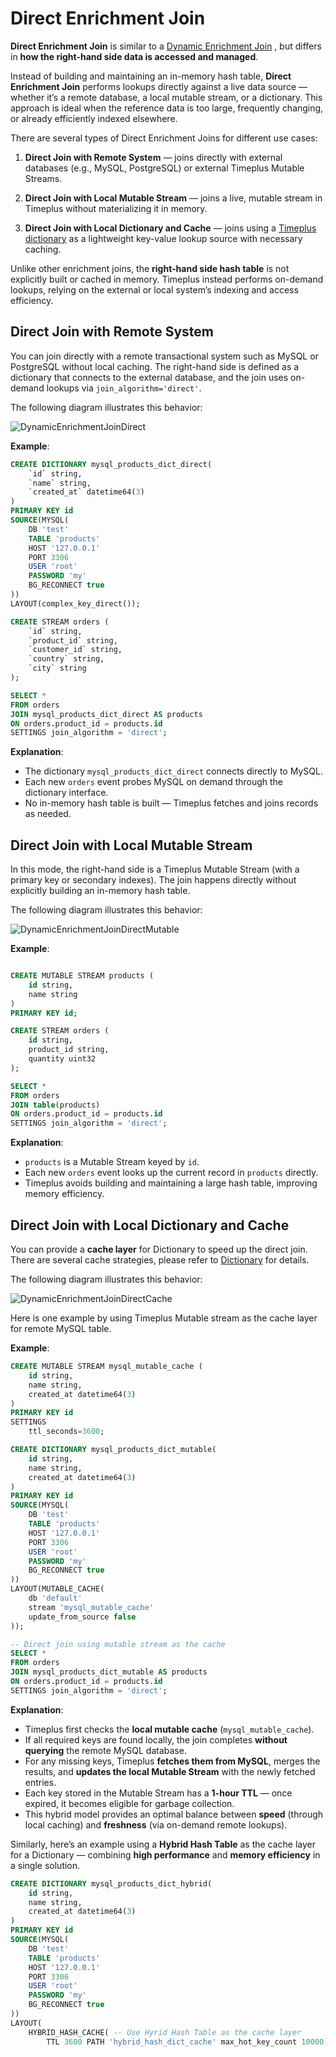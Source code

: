 # Direct Enrichment Join

**Direct Enrichment Join** is similar to a [Dynamic Enrichment Join](/dynamic-enrichment-join)
, but differs in **how the right-hand side data is accessed and managed**.

Instead of building and maintaining an in-memory hash table, **Direct Enrichment Join** performs lookups directly against a live data source — whether it’s a remote database, a local mutable stream, or a dictionary. This approach is ideal when the reference data is too large, frequently changing, or already efficiently indexed elsewhere.

There are several types of Direct Enrichment Joins for different use cases:

1. **Direct Join with Remote System** — joins directly with external databases (e.g., MySQL, PostgreSQL) or external Timeplus Mutable Streams.

2. **Direct Join with Local Mutable Stream** — joins a live, mutable stream in Timeplus without materializing it in memory.

3. **Direct Join with Local Dictionary and Cache** — joins using a [Timeplus dictionary](/dictionary) as a lightweight key-value lookup source with necessary caching.

Unlike other enrichment joins, the **right-hand side hash table** is not explicitly built or cached in memory. Timeplus instead performs on-demand lookups, relying on the external or local system’s indexing and access efficiency.

## Direct Join with Remote System 

You can join directly with a remote transactional system such as MySQL or PostgreSQL without local caching.
The right-hand side is defined as a dictionary that connects to the external database, and the join uses on-demand lookups via `join_algorithm='direct'`.

The following diagram illustrates this behavior:

![DynamicEnrichmentJoinDirect](/img/direct-enrichment-join.svg)

**Example**:
```sql
CREATE DICTIONARY mysql_products_dict_direct(
    `id` string,
    `name` string,
    `created_at` datetime64(3)
)
PRIMARY KEY id
SOURCE(MYSQL(
    DB 'test'
    TABLE 'products'
    HOST '127.0.0.1'
    PORT 3306
    USER 'root'
    PASSWORD 'my'
    BG_RECONNECT true
))
LAYOUT(complex_key_direct());

CREATE STREAM orders (
    `id` string,
    `product_id` string,
    `customer_id` string,
    `country` string,
    `city` string
);

SELECT *
FROM orders
JOIN mysql_products_dict_direct AS products
ON orders.product_id = products.id
SETTINGS join_algorithm = 'direct';
```

**Explanation**:

- The dictionary `mysql_products_dict_direct` connects directly to MySQL.
- Each new `orders` event probes MySQL on demand through the dictionary interface.
- No in-memory hash table is built — Timeplus fetches and joins records as needed.

## Direct Join with Local Mutable Stream

In this mode, the right-hand side is a Timeplus Mutable Stream (with a primary key or secondary indexes).
The join happens directly without explicitly building an in-memory hash table.

The following diagram illustrates this behavior:

![DynamicEnrichmentJoinDirectMutable](/img/direct-enrichment-join-mutable.svg)

**Example**:

```sql

CREATE MUTABLE STREAM products (
    id string,
    name string
)
PRIMARY KEY id;

CREATE STREAM orders (
    id string,
    product_id string,
    quantity uint32
);

SELECT *
FROM orders
JOIN table(products)
ON orders.product_id = products.id
SETTINGS join_algorithm = 'direct';
```

**Explanation**:
- `products` is a Mutable Stream keyed by `id`.
- Each new `orders` event looks up the current record in `products` directly.
- Timeplus avoids building and maintaining a large hash table, improving memory efficiency.

## Direct Join with Local Dictionary and Cache 

You can provide a **cache layer** for Dictionary to speed up the direct join. There are several cache strategies, please refer to [Dictionary](/dictionary) for details. 

The following diagram illustrates this behavior:

![DynamicEnrichmentJoinDirectCache](/img/direct-enrichment-join-cache.svg)

Here is one example by using Timeplus Mutable stream as the cache layer for remote MySQL table.

**Example**:
```sql
CREATE MUTABLE STREAM mysql_mutable_cache (
    id string,
    name string,
    created_at datetime64(3)
)
PRIMARY KEY id
SETTINGS
    ttl_seconds=3600;

CREATE DICTIONARY mysql_products_dict_mutable(
    id string,
    name string,
    created_at datetime64(3)
)
PRIMARY KEY id
SOURCE(MYSQL(
    DB 'test'
    TABLE 'products'
    HOST '127.0.0.1'
    PORT 3306
    USER 'root'
    PASSWORD 'my'
    BG_RECONNECT true
))
LAYOUT(MUTABLE_CACHE(
    db 'default'
    stream 'mysql_mutable_cache'
    update_from_source false
));

-- Direct join using mutable stream as the cache
SELECT *
FROM orders
JOIN mysql_products_dict_mutable AS products
ON orders.product_id = products.id
SETTINGS join_algorithm = 'direct';
```

**Explanation**:
- Timeplus first checks the **local mutable cache** (`mysql_mutable_cache`).
- If all required keys are found locally, the join completes **without querying** the remote MySQL database.
- For any missing keys, Timeplus **fetches them from MySQL**, merges the results, and **updates the local Mutable Stream** with the newly fetched entries.
- Each key stored in the Mutable Stream has a **1-hour TTL** — once expired, it becomes eligible for garbage collection.
- This hybrid model provides an optimal balance between **speed** (through local caching) and **freshness** (via on-demand remote lookups).

Similarly, here’s an example using a **Hybrid Hash Table** as the cache layer for a Dictionary — combining **high performance** and **memory efficiency** in a single solution.

```sql
CREATE DICTIONARY mysql_products_dict_hybrid(
    id string,
    name string,
    created_at datetime64(3)
)
PRIMARY KEY id
SOURCE(MYSQL(
    DB 'test'
    TABLE 'products'
    HOST '127.0.0.1'
    PORT 3306
    USER 'root'
    PASSWORD 'my'
    BG_RECONNECT true
))
LAYOUT(
    HYBRID_HASH_CACHE( -- Use Hyrid Hash Table as the cache layer
        TTL 3600 PATH 'hybrid_hash_dict_cache' max_hot_key_count 10000));
```